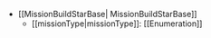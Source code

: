  * [[MissionBuildStarBase| MissionBuildStarBase]]
   * [[missionType|missionType]]: [[Enumeration]]

